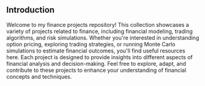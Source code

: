 ## Introduction

Welcome to my finance projects repository! This collection showcases a variety of projects related to finance, including financial modeling, trading algorithms, and risk simulations. Whether you're interested in understanding option pricing, exploring trading strategies, or running Monte Carlo simulations to estimate financial outcomes, you'll find useful resources here. Each project is designed to provide insights into different aspects of financial analysis and decision-making. Feel free to explore, adapt, and contribute to these projects to enhance your understanding of financial concepts and techniques.



